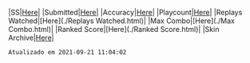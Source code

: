 |SS|[Here](./SS.html)|
|Submitted|[Here](./Submitted.html)|
|Accuracy|[Here](./Accuracy.html)|
|Playcount|[Here](./Playcount.html)|
|Replays Watched|[Here](./Replays Watched.html)|
|Max Combo|[Here](./Max Combo.html)|
|Ranked Score|[Here](./Ranked Score.html)|
|Skin Archive|[Here](./Archive.html)|

```
Atualizado em 2021-09-21 11:04:02
```
